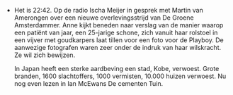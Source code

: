 - Het is 22:42. Op de radio Ischa Meijer in gesprek met Martin van Amerongen over een nieuwe overlevingsstrijd van De Groene Amsterdammer. Anne kijkt beneden naar verslag van de manier waarop een patiënt van jaar, een 25-jarige schone, zich vanuit haar rolstoel in een vijver met goudkarpers laat tillen voor een foto voor de Playboy. De aanwezige fotografen waren zeer onder de indruk van haar wilskracht. Ze wil zich bewijzen. 
  
  In Japan heeft een sterke aardbeving een stad, Kobe, verwoest. Grote branden, 1600 slachtoffers, 1000 vermisten, 10.000 huizen verwoest. Nu nog even lezen in Ian McEwans De cementen Tuin.